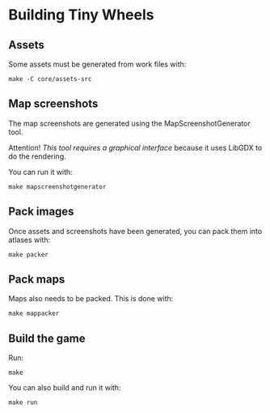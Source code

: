 # Building Tiny Wheels

## Assets

Some assets must be generated from work files with:

    make -C core/assets-src

## Map screenshots

The map screenshots are generated using the MapScreenshotGenerator tool.

Attention! *This tool requires a graphical interface* because it uses LibGDX
to do the rendering.

You can run it with:

    make mapscreenshotgenerator

## Pack images

Once assets and screenshots have been generated, you can pack them into atlases
with:

    make packer

## Pack maps

Maps also needs to be packed. This is done with:

    make mappacker

## Build the game

Run:

    make

You can also build and run it with:

    make run
